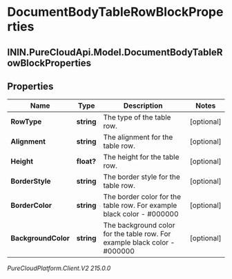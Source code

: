 # DocumentBodyTableRowBlockProperties

## ININ.PureCloudApi.Model.DocumentBodyTableRowBlockProperties

## Properties

|Name | Type | Description | Notes|
|------------ | ------------- | ------------- | -------------|
| **RowType** | **string** | The type of the table row. | [optional] |
| **Alignment** | **string** | The alignment for the table row. | [optional] |
| **Height** | **float?** | The height for the table row. | [optional] |
| **BorderStyle** | **string** | The border style for the table row. | [optional] |
| **BorderColor** | **string** | The border color for the table row. For example black color - #000000 | [optional] |
| **BackgroundColor** | **string** | The background color for the table row. For example black color - #000000 | [optional] |



_PureCloudPlatform.Client.V2 215.0.0_
